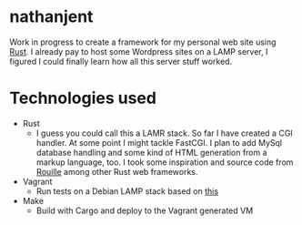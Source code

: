# nathanjent

Work in progress to create a framework for my personal web site using [Rust](rust-lang.org). I already pay to host some Wordpress sites on a LAMP server, I figured I could finally learn how all this server stuff worked.

# Technologies used
- Rust
  - I guess you could call this a LAMR stack. So far I have created a CGI handler. At some point I might tackle FastCGI. I plan to add MySql database handling and some kind of HTML generation from a markup language, too. I took some inspiration and source code from [Rouille](https://github.com/tomaka/rouille) among other Rust web frameworks. 
- Vagrant
  - Run tests on a Debian LAMP stack based on [this](https://github.com/panique/vagrant-lamp-bootstrap)
- Make
  - Build with Cargo and deploy to the Vagrant generated VM
